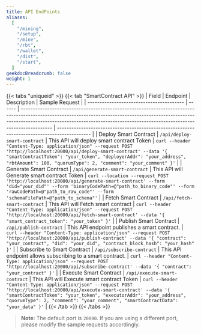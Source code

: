 ```yaml
---
title: API EndPoints
aliases:
  [
    "/mining",
    "/setup",
    "/mine",
    "/rbt",
    "/wallet",
    "/dist",
    "/start",
  ]
geekdocBreadcrumb: false
weight: 1
---
```



{{< tabs "uniqueid" >}}
{{< tab "SmartContract API" >}}
| Field | Endpoint | Description | Sample Request |
| ---------------------------------------- | ------ | ------------------------------------------------------------------------------------------------------------------------------------------------------------------------------------------------------------------------------------------------------- | -------------------------------------------------------------------------------------------- |
| Deploy Smart Contract | `/api/deploy-smart-contract` | This API will deploy smart contract Token | ```curl --header "Content-Type: application/json" --request POST 'http://localhost:20000/api/deploy-smart-contract' --data '{ "smartContractToken": "your_token", "deployerAddr": "your_address", "rbtAmount": 100, "quorumType": 2, "comment": "your_comment" }'``` |
| Generate Smart Contract | `/api/generate-smart-contract` | This API will Generate smart contract Token | ```curl --location --request POST 'http://localhost:20000/api/generate-smart-contract' --form 'did="your_did"' --form 'binaryCodePath=@"path_to_binary_code"' --form 'rawCodePath=@"path_to_raw_code"' --form 'schemaFilePath=@"path_to_schema"'``` |
| Fetch Smart Contract | `/api/fetch-smart-contract` | This API will Fetch smart contract | ```curl --header "Content-Type: application/json" --request POST 'http://localhost:20000/api/fetch-smart-contract' --data '{ "smart_contract_token": "your_token" }'``` |
| Publish Smart Contract | `/api/publish-contract` | This API endpoint publishes a smart contract. | ```curl --header "Content-Type: application/json" --request POST 'http://localhost:20000/api/publish-contract' --data '{ "contract": "your_contract", "did": "your_did", "contract_block_hash": "your_hash" }'``` |
| Subscribe to Smart Contract | `/api/subscribe-contract` | This API endpoint allows subscribing to a smart contract. | ```curl --header "Content-Type: application/json" --request POST 'http://localhost:20000/api/subscribe-contract' --data '{ "contract": "your_contract" }'``` |
| Execute Smart Contract | `/api/execute-smart-contract` | This API will Execute smart contract Token | ```curl --header "Content-Type: application/json" --request POST 'http://localhost:20000/api/execute-smart-contract' --data '{ "smartContractToken": "your_token", "executorAddr": "your_address", "quorumType": 2, "comment": "your_comment", "smartContractData": "your_data" }'``` |
{{< /tab >}}
{{< /tabs >}}

> **Note**: The default port is `20000`. If you are using a different port, please modify the sample requests accordingly.
